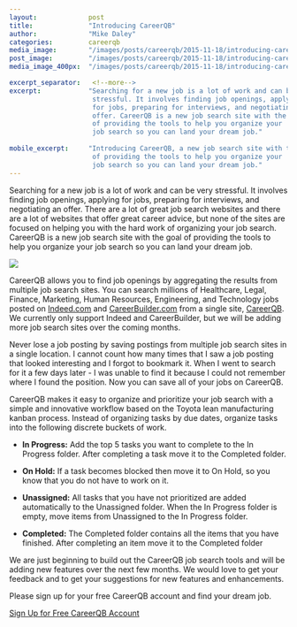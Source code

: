 ```yaml
---
layout:             post
title:              "Introducing CareerQB"
author:             "Mike Daley"
categories:         careerqb
media_image:        "/images/posts/careerqb/2015-11-18/introducing-careerqb/job_search_new_icon_01.jpg"
post_image:         "/images/posts/careerqb/2015-11-18/introducing-careerqb/job_search_new_570px.jpg"
media_image_400px:  "/images/posts/careerqb/2015-11-18/introducing-careerqb/job_search_new_570px.jpg"

excerpt_separator:   <!--more-->
excerpt:            "Searching for a new job is a lot of work and can be very 
                     stressful. It involves finding job openings, applying 
                     for jobs, preparing for interviews, and negotiating an 
                     offer. CareerQB is a new job search site with the goal 
                     of providing the tools to help you organize your 
                     job search so you can land your dream job."
                     
mobile_excerpt:     "Introducing CareerQB, a new job search site with the goal 
                     of providing the tools to help you organize your 
                     job search so you can land your dream job."
---
```


Searching for a new job is a lot of work and can be very stressful. It involves finding job openings, applying for jobs, preparing for interviews, and negotiating an offer. There are a lot of great job search websites and there are a lot of websites that offer great career advice, but none of the sites are focused on helping you with the hard work of organizing your job search. CareerQB is a new job search site with the goal of providing the tools to help you organize your job search so you can land your dream job.

<!--more-->

<!--
  -- ++++++++++++++++++++++++++++++++++++++++++++++++++++++++++++++++++++++++++
  -- TODO: 11/24/2015
  -- THIS BUILDS THE IMAGE PATH DYNAMICALLY, BUT IT ENDS UP BEING WAY TOO
  -- LONG, SO I'M HARD-CODING THE IMAGE NAMES FOR NOW UNTIL I FIGURE OUT
  -- THE LIQUID TEMPLATES A LITTLE BETTER
  --
  -- <img class="img-responsive img-thumbnail" 
  --      src="{{ site.root_url | append: "images/posts" | append: page.id | append: page.landscape }}">
  -- ++++++++++++++++++++++++++++++++++++++++++++++++++++++++++++++++++++++++++
-->

<img class="img-responsive img-thumbnail" src="{{ page.post_image }}"/>

CareerQB allows you to find job openings by aggregating the results from multiple job search sites. You can search millions of Healthcare, Legal, Finance, Marketing, Human Resources, Engineering, and Technology jobs posted on [Indeed.com](http://indeed.com) and [CareerBuilder.com](http://careerbuilder.com) from a single site, [CareerQB](https://careerqb.com). We currently only support Indeed and CareerBuilder, but we will be adding more job search sites over the coming months.

Never lose a job posting by saving postings from multiple job search sites in a single location. I cannot count how many times that I saw a job posting that looked interesting and I forgot to bookmark it. When I went to search for it a few days later - I was unable to find it because I could not remember where I found the position. Now you can save all of your jobs on CareerQB.

CareerQB makes it easy to organize and prioritize your job search with a simple and innovative workflow based on the Toyota lean manufacturing kanban process. Instead of organizing tasks by due dates, organize tasks into the following discrete buckets of work. 

* __In Progress:__ Add the top 5 tasks you want to complete to the In Progress folder. After completing a task move it to the Completed folder.

* __On Hold:__ If a task becomes blocked then move it to On Hold, so you know that you do not have to work on it.

* __Unassigned:__ All tasks that you have not prioritized are added automatically to the Unassigned folder. When the In Progress folder is empty, move items from Unassigned to the In Progress folder.

* __Completed:__ The Completed folder contains all the items that you have finished. After completing an item move it to the Completed folder

We are just beginning to build out the CareerQB job search tools and will be adding new features over the next few months. We would love to get your feedback and to get your suggestions for new features and enhancements. 

Please sign up for your free CareerQB account and find your dream job.

<a class="btn btn-success btn-block btn-lg tour-btn" href="https://careerqb.com">
  Sign Up for Free CareerQB Account
</a>
